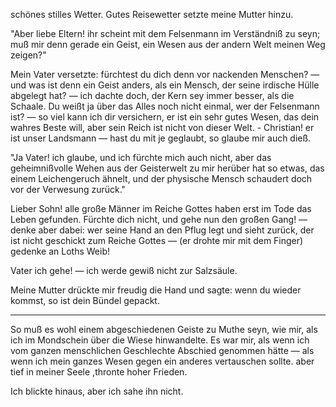 <a name="28"></a>

schönes stilles Wetter. Gutes Reisewetter setzte meine Mutter
 hinzu.

"Aber liebe Eltern! ihr scheint mit dem Felsenmann im
Verständniß zu seyn; muß mir denn gerade ein Geist, ein
Wesen aus der andern Welt meinen Weg zeigen?"

Mein Vater versetzte: fürchtest du dich denn vor nackenden
 Menschen? — und was ist denn ein Geist anders, als
ein Mensch, der seine irdische Hülle abgelegt hat? — ich
dachte doch, der Kern sey immer besser, als die Schaale.
Du weißt ja über das Alles noch nicht einmal, wer der
Felsenmann ist? — so viel kann ich dir versichern, er ist
ein sehr gutes Wesen, das dein wahres Beste will, aber
sein Reich ist nicht von dieser Welt. - Christian! er
ist unser Landsmann — hast du mit je geglaubt, so glaube
mir auch dieß.

"Ja Vater! ich glaube, und ich fürchte mich auch nicht,
aber das geheimnißvolle Wehen aus der Geisterwelt zu mir
herüber hat so etwas, das einem Leichengeruch ähnelt, und
der physische Mensch schaudert doch vor der Verwesung zurück."

Lieber Sohn! alle große Männer im Reiche Gottes haben 
erst im Tode das Leben gefunden. Fürchte dich nicht,
und gehe nun den großen Gang! — denke aber dabei: wer
seine Hand an den Pflug legt und sieht zurück, der ist nicht
geschickt zum Reiche Gottes — (er drohte mir mit dem Finger) 
gedenke an Loths Weib!

Vater ich gehe! — ich werde gewiß nicht zur Salzsäule.

Meine Mutter drückte mir freudig die Hand und sagte:
wenn du wieder kommst, so ist dein Bündel gepackt.

---

So muß es wohl einem abgeschiedenen Geiste zu Muthe
seyn, wie mir, als ich im Mondschein über die Wiese hinwandelte. 
Es war mir, als wenn ich vom ganzen menschlichen 
Geschlechte Abschied genommen hätte — als wenn
ich mein ganzes Wesen gegen ein anderes vertauschen sollte.
aber tief in meiner Seele ,thronte hoher Frieden.

Ich blickte hinaus, aber ich sahe ihn nicht.

